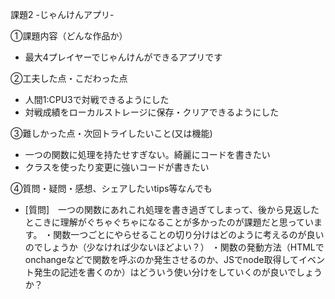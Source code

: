 課題2 -じゃんけんアプリ-

①課題内容（どんな作品か）
- 最大4プレイヤーでじゃんけんができるアプリです

②工夫した点・こだわった点
- 人間1:CPU3で対戦できるようにした
- 対戦成績をローカルストレージに保存・クリアできるようにした

③難しかった点・次回トライしたいこと(又は機能)
- 一つの関数に処理を持たせすぎない。綺麗にコードを書きたい
- クラスを使ったり変更に強いコードが書きたい

④質問・疑問・感想、シェアしたいtips等なんでも
- [質問]　一つの関数にあれこれ処理を書き過ぎてしまって、後から見返したとこきに理解がぐちゃぐちゃになることが多かったのが課題だと思っています。
・関数一つごとにやらせることの切り分けはどのように考えるのが良いのでしょうか（少なければ少ないほどよい？）
・関数の発動方法（HTMLでonchangeなどで関数を呼ぶのか発生させるのか、JSでnode取得してイベント発生の記述を書くのか）はどういう使い分けをしていくのが良いでしょうか？

